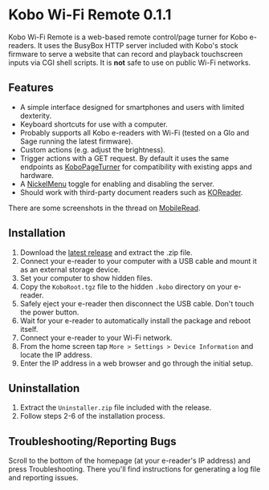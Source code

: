 # Kobo Wi-Fi Remote 0.1.1

Kobo Wi-Fi Remote is a web-based remote control/page turner for Kobo e-readers. It uses the BusyBox HTTP server included with Kobo's stock firmware to serve a website that can record and playback touchscreen inputs via CGI shell scripts. It is **not** safe to use on public Wi-Fi networks.

## Features

- A simple interface designed for smartphones and users with limited dexterity.
- Keyboard shortcuts for use with a computer.
- Probably supports all Kobo e-readers with Wi-Fi (tested on a Glo and Sage running the latest firmware).
- Custom actions (e.g. adjust the brightness).
- Trigger actions with a GET request. By default it uses the same endpoints as [KoboPageTurner](https://github.com/tylpk1216/KoboPageTurner) for compatibility with existing apps and hardware.
- A [NickelMenu](https://pgaskin.net/NickelMenu/) toggle for enabling and disabling the server.
- Should work with third-party document readers such as [KOReader](https://koreader.rocks/).

There are some screenshots in the thread on [MobileRead](https://www.mobileread.com/forums/showthread.php?t=355368).

## Installation

1. Download the [latest release](https://github.com/sublipri/kobo-wifi-remote/releases/latest) and extract the .zip file.
1. Connect your e-reader to your computer with a USB cable and mount it as an external storage device.
1. Set your computer to show hidden files.
1. Copy the `KoboRoot.tgz` file to the hidden `.kobo` directory on your e-reader.
1. Safely eject your e-reader then disconnect the USB cable. Don't touch the power button.
1. Wait for your e-reader to automatically install the package and reboot itself.
1. Connect your e-reader to your Wi-Fi network.
1. From the home screen tap `More > Settings > Device Information` and locate the IP address.
1. Enter the IP address in a web browser and go through the initial setup.

## Uninstallation

1. Extract the `Uninstaller.zip` file included with the release.
1. Follow steps 2-6 of the installation process.

## Troubleshooting/Reporting Bugs

Scroll to the bottom of the homepage (at your e-reader's IP address) and press Troubleshooting. There you'll find instructions for generating a log file and reporting issues.
